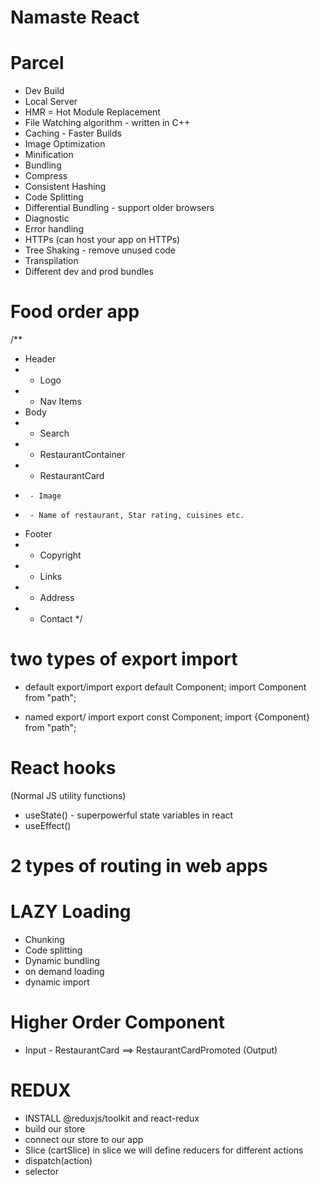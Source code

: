 # Namaste React

# Parcel
- Dev Build
- Local Server
- HMR = Hot Module Replacement
- File Watching algorithm - written in C++
- Caching - Faster Builds
- Image Optimization
- Minification
- Bundling
- Compress
- Consistent Hashing
- Code Splitting
- Differential Bundling - support older browsers
- Diagnostic
- Error handling
- HTTPs (can host your app on HTTPs)
- Tree Shaking - remove unused code
- Transpilation
- Different dev and prod bundles

# Food order app

/**
 * Header 
 * - Logo
 * - Nav Items
 * Body
 * - Search
 * - RestaurantContainer
 *   - RestaurantCard
 *      - Image
 *      - Name of restaurant, Star rating, cuisines etc.
 * Footer
 * - Copyright
 * - Links
 * - Address
 * - Contact
 */

 # two types of export import 

 - default export/import
 export default Component;
 import Component from "path";

- named export/ import
export const Component;
import {Component} from "path";

# React hooks
(Normal JS utility functions)
- useState() - superpowerful state variables in react
- useEffect()

# 2 types of routing in web apps

# LAZY Loading
- Chunking
- Code splitting
- Dynamic bundling
- on demand loading
- dynamic import

# Higher Order Component
- Input - RestaurantCard ==> RestaurantCardPromoted (Output)

# REDUX
- INSTALL @reduxjs/toolkit and react-redux
- build our store
- connect our store to our app
- Slice (cartSlice) in slice we will define reducers for different actions
- dispatch(action)
- selector